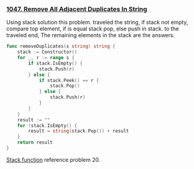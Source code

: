 ### [1047. Remove All Adjacent Duplicates In String]

Using stack solution this problem. traveled the string, if stack not empty, compare top element, 
if is equal stack pop, else push in stack. to the traveled end, The remaining elements in the stack are the answers.

```go
func removeDuplicates(s string) string {
	stack := Constructor()
	for _, r := range s {
		if stack.IsEmpty() {
			stack.Push(r)
		} else {
			if stack.Peek() == r {
				stack.Pop()
			} else {
				stack.Push(r)
			}
		}
	}
	result := ""
	for !stack.IsEmpty() {
		result = string(stack.Pop()) + result
	}
	return result
}
```

[Stack function] reference problem 20.

[1047. Remove All Adjacent Duplicates In String]: https://leetcode.com/problems/remove-all-adjacent-duplicates-in-string/
[Stack function]: https://github.com/Hotshot824/Leetcode/blob/main/Easy/20.Valid_Parentheses.md